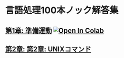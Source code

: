 # 言語処理100本ノック解答集
## [第1章: 準備運動](https://github.com/Ryutaro-A/nlp-nock100-answer/blob/main/nlp_nock01.ipynb "01")  [![Open In Colab](https://colab.research.google.com/assets/colab-badge.svg)](https://colab.research.google.com/drive/1VZMfjUikDpQtpApnFWGFj40hVDeUKjXZ#scrollTo=J7_MA_p6TwEj)
## [第2章: 第2章: UNIXコマンド](https://github.com/Ryutaro-A/nlp-nock100-answer/blob/main/02/nlp_nock02.ipynb "01")
